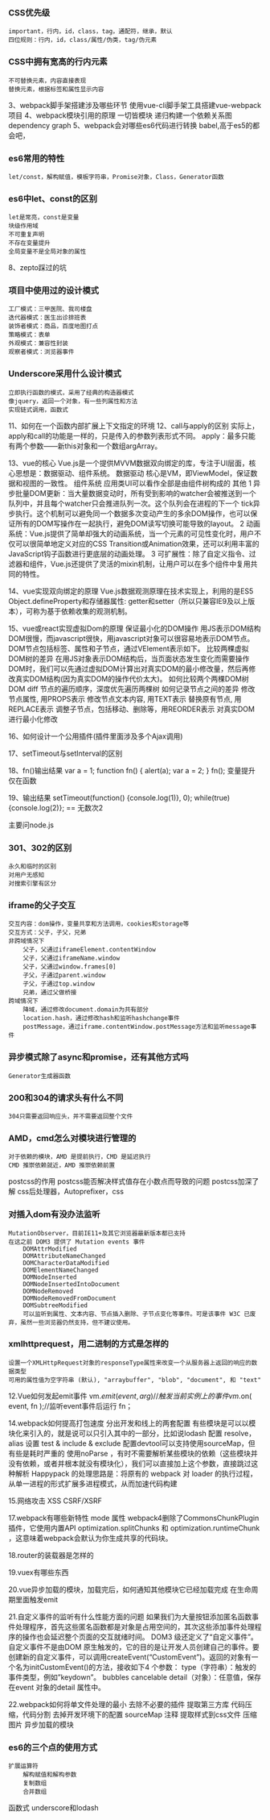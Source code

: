 ### CSS优先级
    important，行内，id，class，tag，通配符，继承，默认
    四位规则：行内，id，class/属性/伪类，tag/伪元素

### CSS中拥有宽高的行内元素
    不可替换元素，内容直接表现
    替换元素，根据标签和属性显示内容

3、webpack脚手架搭建涉及哪些环节
    使用vue-cli脚手架工具搭建vue-webpack项目
4、webpack模块引用的原理
    一切皆模块
    递归构建一个依赖关系图dependency graph
5、webpack会对哪些es6代码进行转换
    babel,高于es5的都会吧，

### es6常用的特性
    let/const，解构赋值，模板字符串，Promise对象，Class，Generator函数

### es6中let、const的区别
    let是常亮，const是变量
    块级作用域
    不可重复声明
    不存在变量提升
    全局变量不是全局对象的属性

8、zepto踩过的坑

### 项目中使用过的设计模式
    工厂模式：三甲医院、我司楼盘
    迭代器模式：医生出诊排班表
    装饰者模式：商品，百度地图打点
    策略模式：表单
    外观模式：兼容性封装
    观察者模式：浏览器事件

### Underscore采用什么设计模式
    立即执行函数的模式，采用了经典的构造器模式
    像jquery，返回一个对象，有一些列属性和方法
    实现链式调用，函数式

11、如何在一个函数内部扩展上下文指定的环境
12、call与apply的区别
    实际上，apply和call的功能是一样的，只是传入的参数列表形式不同。
    apply：最多只能有两个参数——新this对象和一个数组argArray。

13、vue的核心
    Vue.js是一个提供MVVM数据双向绑定的库，专注于UI层面，核心思想是：数据驱动、组件系统。
    数据驱动
        核心是VM，即ViewModel，保证数据和视图的一致性。
    组件系统
        应用类UI可以看作全部是由组件树构成的
    其他
        1 异步批量DOM更新：当大量数据变动时，所有受到影响的watcher会被推送到一个队列中，并且每个watcher只会推进队列一次。这个队列会在进程的下一个 tick异步执行。这个机制可以避免同一个数据多次变动产生的多余DOM操作，也可以保证所有的DOM写操作在一起执行，避免DOM读写切换可能导致的layout。
        2 动画系统：Vue.js提供了简单却强大的动画系统，当一个元素的可见性变化时，用户不仅可以很简单地定义对应的CSS Transition或Animation效果，还可以利用丰富的JavaScript钩子函数进行更底层的动画处理。
        3 可扩展性：除了自定义指令、过滤器和组件，Vue.js还提供了灵活的mixin机制，让用户可以在多个组件中复用共同的特性。

14、vue实现双向绑定的原理
    Vue.js数据观测原理在技术实现上，利用的是ES5 Object.defineProperty和存储器属性: getter和setter（所以只兼容IE9及以上版本），可称为基于依赖收集的观测机制。

15、vue或react实现虚拟Dom的原理
    保证最小化的DOM操作
    用JS表示DOM结构
        DOM很慢，而javascript很快，用javascript对象可以很容易地表示DOM节点。DOM节点包括标签、属性和子节点，通过VElement表示如下。
    比较两棵虚拟DOM树的差异
        在用JS对象表示DOM结构后，当页面状态发生变化而需要操作DOM时，我们可以先通过虚拟DOM计算出对真实DOM的最小修改量，然后再修改真实DOM结构(因为真实DOM的操作代价太大)。
        如何比较两个两棵DOM树
            DOM diff 节点的遍历顺序，深度优先遍历两棵树
        如何记录节点之间的差异
            修改节点属性, 用PROPS表示
            修改节点文本内容, 用TEXT表示
            替换原有节点, 用REPLACE表示
            调整子节点，包括移动、删除等，用REORDER表示
    对真实DOM进行最小化修改

16、如何设计一个公用插件(插件里面涉及多个Ajax调用)

17、setTimeout与setInterval的区别

18、fn()输出结果
var a = 1;
function fn() {
	alert(a);
	var a = 2;
}
fn();
变量提升仅在函数

19、输出结果
setTimeout(function() {console.log(1)}, 0);
while(true) {console.log(2)};
== 无数次2



主要问node.js


### 301、302的区别
    永久和临时的区别
    对用户无感知
    对搜索引擎有区分

### iframe的父子交互
    交互内容：dom操作，变量共享和方法调用，cookies和storage等
    交互方式：父子，子父，兄弟
    非跨域情况下
        父子，父通过iframeElement.contentWindow
        父子，父通过iframeName.window
        父子，父通过window.frames[0]
        子父，子通过parent.window
        子父，子通过top.window
        兄弟，通过父做桥接
    跨域情况下
        降域，通过修改document.domain为共有部分
        location.hash，通过修改hash和监听hashchange事件
        postMessage，通过iframe.contentWindow.postMessage方法和监听message事件

### 异步模式除了async和promise，还有其他方式吗
    Generator生成器函数

### 200和304的请求头有什么不同
    304只需要返回响应头，并不需要返回整个文件

### AMD，cmd怎么对模块进行管理的
    对于依赖的模块，AMD 是提前执行，CMD 是延迟执行
    CMD 推崇依赖就近，AMD 推崇依赖前置

postcss的作用
postcss能否解决样式值存在小数点而导致的问题
postcss加深了解
    css后处理器，Autoprefixer，css 

### 对插入dom有没办法监听
    MutationObserver，目前IE11+及其它浏览器最新版本都已支持
    在这之前 DOM3 提供了 Mutation events 事件
        DOMAttrModified
        DOMAttributeNameChanged
        DOMCharacterDataModified
        DOMElementNameChanged
        DOMNodeInserted
        DOMNodeInsertedIntoDocument
        DOMNodeRemoved
        DOMNodeRemovedFromDocument
        DOMSubtreeModified
        可以监听到属性、文本内容、节点插入删除、子节点变化等事件。可是该事件 W3C 已废弃，虽然一些浏览器仍然支持，但不建议使用。

### xmlhttprequest，用二进制的方式是怎样的
    设置一个XMLHttpRequest对象的responseType属性来改变一个从服务器上返回的响应的数据类型
    可用的属性值为空字符串 (默认), "arraybuffer", "blob", "document", 和 "text"

12.Vue如何发起emit事件
    vm.$emit( event, arg ) //触发当前实例上的事件
    vm.$on( event, fn );//监听event事件后运行 fn；

14.webpack如何提高打包速度
    分出开发和线上的两套配置
    有些模块是可以以模块化来引入的，就是说可以只引入其中的一部分，比如说lodash
    配置 resolve，alias
    设置 test & include & exclude
    配置devtool可以支持使用sourceMap，但有些是耗时严重的
    使用noParse ，有时不需要解析某些模块的依赖（这些模块并没有依赖，或者并根本就没有模块化），我们可以直接加上这个参数，直接跳过这种解析
    Happypack 的处理思路是：将原有的 webpack 对 loader 的执行过程，从单一进程的形式扩展多进程模式，从而加速代码构建

15.网络攻击
    XSS
    CSRF/XSRF

17.webpack有哪些新特性
    mode 属性
    webpack4删除了CommonsChunkPlugin插件，它使用内置API optimization.splitChunks 和 optimization.runtimeChunk ，这意味着webpack会默认为你生成共享的代码块。

18.router的装载器是怎样的

19.vuex有哪些东西

20.vue异步加载的模块，加载完后，如何通知其他模块它已经加载完成
    在生命周期里面触发emit

21.自定义事件的监听有什么性能方面的问题
    如果我们为大量按钮添加匿名函数事件处理程序，首先这些匿名函数都是对象是占用空间的，其次这些添加事件处理程序的操作也会延迟整个页面的交互就绪时间。
    DOM3 级还定义了“自定义事件”。自定义事件不是由DOM 原生触发的，它的目的是让开发人员创建自己的事件。要创建新的自定义事件，可以调用createEvent(“CustomEvent”)。返回的对象有一个名为initCustomEvent()的方法，接收如下4 个参数：
        type（字符串）：触发的事件类型，例如”keydown”。
        bubbles
        cancelable
        detail（对象）：任意值，保存在event 对象的detail 属性中。

22.webpack如何将单文件处理的最小
    去除不必要的插件
    提取第三方库
    代码压缩，代码分割
    去掉开发环境下的配置
        sourceMap
        注释
    提取样式到css文件
    压缩图片
    异步加载的模块


### es6的三个点的使用方式
    扩展运算符
        解构赋值和解构参数
        复制数组
        合并数组



函数式
underscore和lodash
